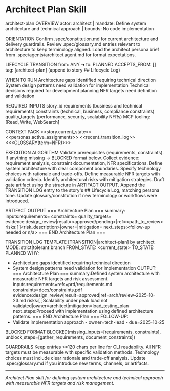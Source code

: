 # Architect Plan Skill

architect-plan
OVERVIEW
actor: architect | mandate: Define system architecture and technical approach | bounds: No code implementation

ORIENTATION
Confirm .spec/constitution.md for current architecture and delivery guardrails.
Review .spec/glossary.md entries relevant to architecture to keep terminology aligned.
Load the architect persona brief from .spec/agents/architect.agent.md for format expectations.

LIFECYCLE TRANSITION
from: ANY ➜ to: PLANNED
ACCEPTS_FROM: []
tag: [architect-plan] (append to story ## Lifecycle Log)

WHEN TO RUN
Architecture gaps identified requiring technical direction
System design patterns need validation for implementation
Technical decisions required for development planning
NFR targets need definition and validation

REQUIRED INPUTS
story_id
requirements (business and technical requirements)
constraints (technical, business, compliance constraints)
quality_targets (performance, security, scalability NFRs)
MCP tooling: [Read, Write, WebSearch]

CONTEXT PACK
<<story.current_state>>
<<personas.active_assignments>>
<<recent_transition_log>>
<<<GLOSSARY(term=NFR)>>>

EXECUTION ALGORITHM
Validate prerequisites (requirements, constraints). If anything missing → BLOCKED format below.
Collect evidence: requirement analysis, constraint documentation, NFR specifications.
Define system architecture with clear component boundaries.
Specify technology choices with rationale and trade-offs.
Define measurable NFR targets with validation criteria.
Identify architectural risks with mitigation strategies.
Draft gate artifact using the structure in ARTIFACT OUTPUT.
Append the TRANSITION LOG entry to the story's ## Lifecycle Log, matching persona tone.
Update glossary/constitution if new terminology or workflows were introduced.

ARTIFACT OUTPUT
=== Architecture Plan ===
summary:<concise summary of architectural decisions and NFR targets>
inputs:requirements=<ref> constraints=<ref> quality_targets=<ref>
evidence:design_review|result=<approved/pending>|ref=<path_to_review>
risks:[ ]<risk_description>|owner=<persona>|mitigation=<action>
next_steps:<follow-up needed or n/a>
=== END Architecture Plan ===

TRANSITION LOG TEMPLATE
[TRANSITION|architect-plan] by architect
MODE: strict|tolerant|branch
FROM_STATE: <current_state>
TO_STATE: PLANNED
WHY:
- Architecture gaps identified requiring technical direction
- System design patterns need validation for implementation
OUTPUT:
=== Architecture Plan ===
summary:Defined system architecture with measurable NFR targets and risk assessment.
inputs:requirements=refs=prd/requirements.md constraints=docs/constraints.pdf
evidence:design_review|result=approved|ref=arch/review-2025-10-23.md
risks:[ ]Scalability under peak load not validated|owner=architect|mitigation=load_testing_plan
next_steps:Proceed with implementation using defined architecture patterns.
=== END Architecture Plan ===
FOLLOW-UP:
- Validate implementation approach - owner=tech-lead - due=2025-10-25

BLOCKED FORMAT
BLOCKED(missing_inputs=[requirements, constraints], unblock_steps=[gather_requirements, document_constraints])

GUARDRAILS
Keep entries <=120 chars per line for CLI readability.
All NFR targets must be measurable with specific validation methods.
Technology choices must include clear rationale and trade-off analysis.
Update .spec/glossary.md if you introduce new terms, channels, or artifacts.

---

*Architect Plan skill for defining system architecture and technical approach with measurable NFR targets and risk management.*